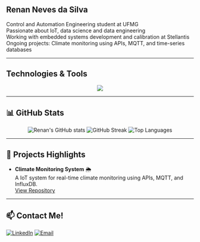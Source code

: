 ## Renan Neves da Silva

Control and Automation Engineering student at UFMG  
Passionate about IoT, data science and data engineering  
Working with embedded systems development and calibration at Stellantis  
Ongoing projects: Climate monitoring using APIs, MQTT, and time-series databases

---

## Technologies & Tools

<p align="center">
  <img src="https://skillicons.dev/icons?i=c,cpp,python,matlab,grafana,git,linux,influxdb,verilog,mqtt" />
</p>

---

## 📊 GitHub Stats

<p align="center">
  <img src="https://github-readme-stats.vercel.app/api?username=renan85986&show_icons=true&theme=radical" alt="Renan's GitHub stats" />
  <img src="https://github-readme-streak-stats.herokuapp.com/?user=renan85986&theme=radical" alt="GitHub Streak" />
  <img src="https://github-readme-stats.vercel.app/api/top-langs/?username=renan85986&layout=compact&theme=radical" alt="Top Languages" />
</p>

---

## 🚀 Projects Highlights

- **Climate Monitoring System** 🌦️  
  A IoT system for real-time climate monitoring using APIs, MQTT, and InfluxDB.  
  [View Repository](https://github.com/renan85986/Climate_monitoring_v2)

---

## 📫 Contact Me!

[![LinkedIn](https://img.shields.io/badge/LinkedIn-blue?style=for-the-badge&logo=linkedin&logoColor=white)](https://www.linkedin.com/in/renannevessilva/) 
[![Email](https://img.shields.io/badge/Email-D14836?style=for-the-badge&logo=gmail&logoColor=white)](mailto:renannevessilva@gmail.com)
